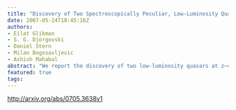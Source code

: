 ```yaml
---
title: "Discovery of Two Spectroscopically Peculiar, Low-Luminosity Quasars at   z~4"
date: 2007-05-24T18:45:16Z
authors:
- Eilat Glikman
- S. G. Djorgovski
- Daniel Stern
- Milan Bogosavljevic
- Ashish Mahabal
abstract: "We report the discovery of two low-luminosity quasars at z~4, both of which show prominent N IV] 1486A emission. This line is extremely rare in quasar spectra at any redshift; detecting it in two out of a sample of 23 objects (i.e., ~ 9% of the sample) is intriguing and is likely due to the low-luminosity, high-redshift quasar sample we are studying. This is still a poorly explored regime, where contributions from associated, early starbursts may be significant. One interpretation of this line posits photoionization by very massive young stars. Seeing N IV] 1486A emission in a high-redshift quasar may thus be understood in the context of co-formation and early co-evolution of galaxies and their supermassive black holes. Alternatively, we may be seeing a phenomenon related to the early evolution of quasar broad emission line regions. The non-detection (and possibly even broad absorption) of N V 1240A line in the spectrum of one of these quasars may support that interpretation. These two objects may signal a new faint quasar population or an early AGN evolutionary stage at high redshifts."
featured: true
tags:
---
```

http://arxiv.org/abs/0705.3638v1